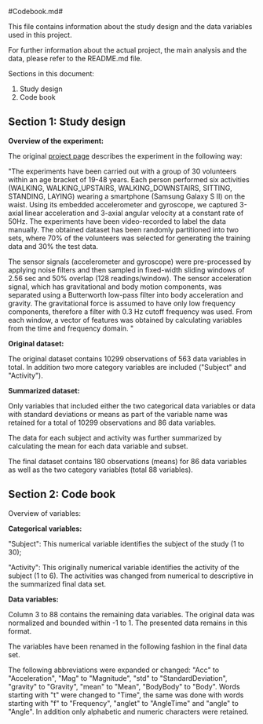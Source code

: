 #Codebook.md#

This file contains information about the study design and the data variables used in this project.

For further information about the actual project, the main analysis and the data, please refer to the README.md file.

Sections in this document:

 1. Study design
 2. Code book
 
Section 1: Study design
-------

**Overview of the experiment:**

The original [project page](http://archive.ics.uci.edu/ml/datasets/Human+Activity+Recognition+Using+Smartphones#) describes the experiment in the following way:

"The experiments have been carried out with a group of 30 volunteers within an age bracket of 19-48 years. Each person performed six activities (WALKING, WALKING_UPSTAIRS, WALKING_DOWNSTAIRS, SITTING, STANDING, LAYING) wearing a smartphone (Samsung Galaxy S II) on the waist. Using its embedded accelerometer and gyroscope, we captured 3-axial linear acceleration and 3-axial angular velocity at a constant rate of 50Hz. The experiments have been video-recorded to label the data manually. The obtained dataset has been randomly partitioned into two sets, where 70% of the volunteers was selected for generating the training data and 30% the test data. 

The sensor signals (accelerometer and gyroscope) were pre-processed by applying noise filters and then sampled in fixed-width sliding windows of 2.56 sec and 50% overlap (128 readings/window). The sensor acceleration signal, which has gravitational and body motion components, was separated using a Butterworth low-pass filter into body acceleration and gravity. The gravitational force is assumed to have only low frequency components, therefore a filter with 0.3 Hz cutoff frequency was used. From each window, a vector of features was obtained by calculating variables from the time and frequency domain. "

**Original dataset:** 

The original dataset contains 10299 observations of 563 data variables in total. In addition two more category variables are included ("Subject" and "Activity").

**Summarized dataset:**

Only variables that included either the two categorical data variables or data with standard deviations or means as part of the variable name was retained for a total of 10299 observations and 86 data variables.

The data for each subject and activity was further summarized by calculating the mean for each data variable and subset.

The final dataset contains 180 observations (means) for 86 data variables as well as the two category variables (total 88 variables). 

Section 2: Code book
-------

Overview of variables:

**Categorical variables:**

"Subject": This numerical variable identifies the subject of the study (1 to 30);

"Activity": This originally numerical variable identifies the activity of the subject (1 to 6). The activities was changed from numerical to descriptive in the summarized final data set.

**Data variables:**

Column 3 to 88 contains the remaining data variables. The original data was normalized and bounded within -1 to 1. The presented data remains in this format.

The variables have been renamed in the following fashion in the final data set.

The following abbreviations were expanded or changed: "Acc" to "Acceleration", "Mag" to "Magnitude", "std" to "StandardDeviation",  "gravity" to "Gravity", "mean" to "Mean", "BodyBody" to "Body".  Words starting with "t" were changed to "Time", the same was done with words starting with "f" to "Frequency", "anglet" to "AngleTime" and "angle" to "Angle". In addition only alphabetic and numeric characters were retained.

